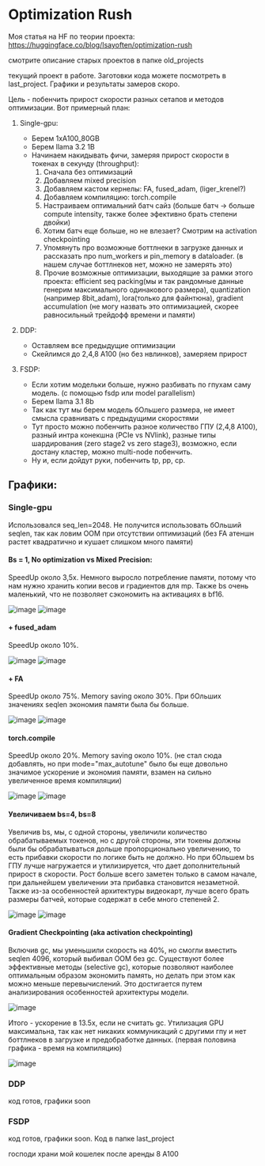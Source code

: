 # Optimization Rush
Моя статья на HF по теории проекта: https://huggingface.co/blog/Isayoften/optimization-rush

смотрите описание старых проектов в папке old_projects

текущий проект в работе. Заготовки кода можете посмотреть в last_project. Графики и результаты замеров скоро.

Цель - побенчить прирост скорости разных сетапов и методов оптимизации. Вот примерный план:
1. Single-gpu:
    - Берем 1xA100_80GB
    - Берем llama 3.2 1B
    - Начинаем накидывать фичи, замеряя прирост скорости в токенах в секунду (throughput):
        1. Сначала без оптимизаций
        2. Добавляем mixed precision
        3. Добавляем кастом кернелы: FA, fused_adam, (liger_krenel?)
        4. Добавляем компиляцию: torch.compile
        5. Настраиваем оптимальний батч сайз (больше батч -> больше compute intensity, также более эфективно брать степени двойки)
        6. Хотим батч еще больше, но не влезает? Смотрим на activation checkpointing
        7. Упомянуть про возможные боттлнеки в загрузке данных и рассказать про num_workers и pin_memory в dataloader. (в нашем случае боттлнеков нет, можно не замерять это)
        8. Прочие возможные оптимизации, выходящие за рамки этого проекта: efficient seq packing(мы и так рандомные данные генерим максимального одинакового размера), quantization (например 8bit_adam), lora(только для файнтюна), gradient accumulation (не могу назвать это оптимизацией, скорее равносильный трейдофф времени и памяти)

2. DDP:
    - Оставляем все предыдущие оптимизации
    - Скейлимся до 2,4,8 A100 (но без нвлинков), замеряем прирост

3. FSDP:
    - Если хотим модельки больше, нужно разбивать по гпухам саму модель. (с помощью fsdp или model parallelism)
    - Берем llama 3.1 8b
    - Так как тут мы берем модель бОльшего размера, не имеет смысла сравнивать с предыдущими скоростями
    - Тут просто можно побенчить разное количество ГПУ (2,4,8 A100), разный интра конекшна (PCIe vs NVlink), разные типы шардирования (zero stage2 vs zero stage3), возможно, если достану кластер, можно multi-node побенчить. 
    - Ну и, если дойдут руки, побенчить tp, pp, cp. 




## Графики:
### Single-gpu
Использовался seq_len=2048. Не получится использовать бОльший seqlen, так как ловим OOM при отсутствии оптимизаций (без FA атеншн растет квадратично и кушает слишком много памяти)
#### Bs = 1, No optimization vs Mixed Precision:
SpeedUp около 3,5x. Немного выросло потребление памяти, потому что нам нужно хранить копии весов и градиентов для mp. Также bs очень маленький, что не позволяет сэкономить на активациях в bf16. 


![image](https://github.com/user-attachments/assets/29e4ab43-87ee-4110-9bf1-08b15b78e3b4)
![image](https://github.com/user-attachments/assets/b58be689-d72d-4c99-89d8-f7bf6c2059a1)

#### + fused_adam
SpeedUp около 10%.

![image](https://github.com/user-attachments/assets/ca83e114-2405-44ff-ac2c-7e9a0a0045fb)
![image](https://github.com/user-attachments/assets/2bb4e88a-573a-41dc-bf13-fcc19fef1abd)

#### + FA
SpeedUp около 75%. Memory saving около 30%. При бОльших значениях seqlen экономия памяти была бы больше. 

![image](https://github.com/user-attachments/assets/fcfde204-3391-4818-b12f-c6034f0995d0)
![image](https://github.com/user-attachments/assets/2cddf882-5244-4eaa-b521-163da3f6def5)

#### torch.compile
SpeedUp около 20%. Memory saving около 10%. (не стал сюда добавлять, но при mode="max_autotune" было бы еще довольно значимое ускорение и экономия памяти, взамен на сильно увеличенное время компиляции)

![image](https://github.com/user-attachments/assets/205d2688-7e6a-490f-8b09-5e92577c5daa)
![image](https://github.com/user-attachments/assets/4b44379f-440a-49f6-a6e0-5c22b0889d32)

#### Увеличиваем bs=4, bs=8
Увеличив bs, мы, с одной стороны, увеличили количество обрабатываемых токенов, но с другой стороны, эти токены должны были бы обрабатываться дольше пропорционально увеличению, то есть прибавки скорости по логике быть не должно. Но при бОльшем bs ГПУ лучше нагружается и утилизируется, что дает дополнительный прирост в скорости. Рост больше всего заметен только в самом начале, при дальнейшем увеличении эта прибавка становится незаметной. Также из-за особенностей архитектуры видеокарт, лучше всего брать размеры батчей, которые содержат в себе много степеней 2.  

![image](https://github.com/user-attachments/assets/908bc824-d588-4ab7-b887-077ae909105b)
![image](https://github.com/user-attachments/assets/5eb93098-5062-49de-9f62-4946f77f3bb5)

#### Gradient Checkpointing (aka activation checkpointing) 
Включив gc, мы уменьшили скорость на 40%, но смогли вместить seqlen 4096, который выбивал OOM без gc. Существуют более эффективные методы (selective gc), которые позволяют наиболее оптимальным образом экономить память, но делать при этом как можно меньше перевычислений. Это достигается путем анализирования особенностей архитектуры модели. 

![image](https://github.com/user-attachments/assets/02748470-c602-4558-9867-a2c93d3597b8)

Итого - ускорение в 13.5x, если не считать gc. Утилизация GPU максимальна, так как нет никаких коммуникаций с другими гпу и нет боттлнеков в загрузке и предобработке данных. (первая половина графика - время на компиляцию)

![image](https://github.com/user-attachments/assets/173a474f-f9d5-47b6-b3f7-f1d0cfe0e053)


### DDP
код готов, графики soon
### FSDP
код готов, графики soon. Код в папке last_project


господи храни мой кошелек после аренды 8 A100













   
   




